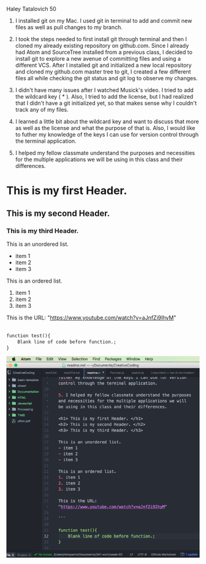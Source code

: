 Haley Tatalovich 50

1. I installed git on my Mac. I used git in terminal to add and commit new files as well as pull changes to my branch.

2. I took the steps needed to first install git through terminal and then I cloned my already existing repository on github.com. Since I already had Atom and SourceTree installed from a previous class, I decided to install git to explore a new avenue of committing files and using a different VCS. After I installed git and initialized a new local repository and cloned my github.com master tree to git, I created a few different files all while checking the git status and git log to observe my changes.

3. I didn't have many issues after I watched Musick's video. I tried to add the wildcard key ( * ). Also, I tried to add the license, but I had realized that I didn't have a git initialized yet, so that makes sense why I couldn't track any of my files.

4. I learned a little bit about the wildcard key and want to discuss that more as well as the license and what the purpose of that is. Also, I would like to futher my knowledge of the keys I can use for version control through the terminal application.

5. I helped my fellow classmate understand the purposes and necessities for the multiple applications we will be using in this class and their differences.

<h1> This is my first Header. </h1>
<h2> This is my second Header. </h2>
<h3> This is my third Header. </h3>

This is an unordered list.
- item 1
- item 2
- item 3

This is an ordered list.
1. item 1
2. item 2
3. item 3

This is the URL: "https://www.youtube.com/watch?v=aJnfZi9IhyM"

```

function test(){
    Blank line of code before function.;
}

```
![Image of my editor](AtomScreenshot.jpg)
